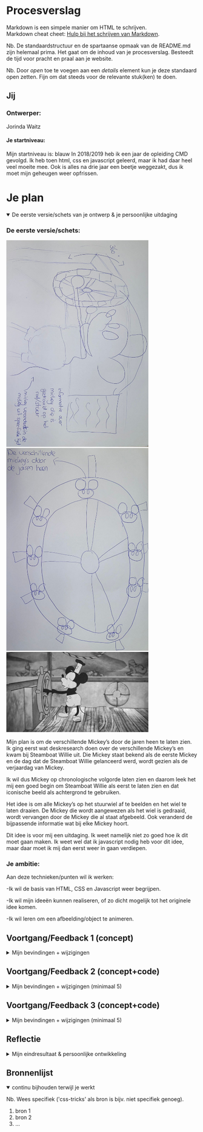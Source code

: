 # Procesverslag
Markdown is een simpele manier om HTML te schrijven.  
Markdown cheat cheet: [Hulp bij het schrijven van Markdown](https://github.com/adam-p/markdown-here/wiki/Markdown-Cheatsheet).

Nb. De standaardstructuur en de spartaanse opmaak van de README.md zijn helemaal prima. Het gaat om de inhoud van je procesverslag. Besteedt de tijd voor pracht en praal aan je website.

Nb. Door *open* toe te voegen aan een *details* element kun je deze standaard open zetten. Fijn om dat steeds voor de relevante stuk(ken) te doen.





## Jij

### Ontwerper:
Jorinda Waitz

#### Je startniveau:
Mijn startniveau is: blauw
In 2018/2019 heb ik een jaar de opleiding CMD gevolgd. Ik heb toen html, css en javascript geleerd, maar ik had daar heel veel moeite mee. Ook is alles na drie jaar een beetje weggezakt, dus ik moet mijn geheugen weer opfrissen. 


# Je plan

<details open>
  <summary>De eerste versie/schets van je ontwerp & je persoonlijke uitdaging</summary>

  ### De eerste versie/schets:
  <img src="readme-images/SchetsMickey.1.jpeg" width="375px" alt="eerste versie/schets">
  <img src="readme-images/SchetsStuurMickey.1.jpeg" width="375px" alt="eerste versie/schets">
  <img src="readme-images/SteamboatWillie.jpg" width="375px" alt="eerste versie/schets">
  
Mijn plan is om de verschillende Mickey’s door de jaren heen te laten zien. Ik ging eerst wat deskresearch doen over de verschillende Mickey’s en kwam bij Steamboat Willie uit. Die Mickey staat bekend als de eerste Mickey en de dag dat de Steamboat Willie gelanceerd werd, wordt gezien als de verjaardag van Mickey.
  
Ik wil dus Mickey op chronologische volgorde laten zien en daarom leek het mij een goed begin om Steamboat Willie als eerst te laten zien en dat iconische beeld als achtergrond te gebruiken.
  
Het idee is om alle Mickey’s op het stuurwiel af te beelden en het wiel te laten draaien. De Mickey die wordt aangewezen als het wiel is gedraaid, wordt vervangen door de Mickey die al staat afgebeeld. Ook veranderd de bijpassende informatie wat bij elke Mickey hoort. 

Dit idee is voor mij een uitdaging. Ik weet namelijk niet zo goed hoe ik dit moet gaan maken. Ik weet wel dat ik javascript nodig heb voor dit idee, maar daar moet ik mij dan eerst weer in gaan verdiepen.


  ### Je ambitie: 
  Aan deze technieken/punten wil ik werken:
  
 -Ik wil de basis van HTML, CSS en Javascript weer begrijpen.
  
-Ik wil mijn ideeën kunnen realiseren, of zo dicht mogelijk tot het originele idee komen.
  
-Ik wil leren om een afbeelding/object te animeren.

 
</details>




## Voortgang/Feedback 1 (concept)

<details>
  <summary>Mijn bevindingen + wijzigingen </summary>

   <img src="readme-images/SchetsMickey.1.jpeg" width="375px" alt="eerste versie/schets">
  
  ### Bevinding 1: 
  Het stuurwiel zie je nu via een zijaanzicht. Daardoor zie je de Mickey’s niet goed.
  
  #### oplossing: 
  Ik wil dit gaan oplossen door het stuurwiel van voor te laten afbeelden.


  ### Bevinding 2:
In plaats van gelijk alle Mickey’s te laten zien op het stuurwiel, kan ik ook de jaartallen laten zien. Hierdoor heb je meer progressive disclosure. 
  
  #### oplossing:
Ik wil deze feedback gaan toepassen in mijn nieuwe ontwerp. 


  ### Bevinding 3:
Voor meer interactie kan ik de staart van Mickey laten bewegen.
  
    #### oplossing:
Ik ga gebruik maken van afbeeldingen van Mickey, de staart kan ik dus niet los bewegen. Ik wil in plaats van de staart de hele afbeelding laten bewegen.
  
  ### Bevinding 4:
De informatie tekst kan op een leukere manier worden weergegeven.
  
    #### oplossing:
Ik heb Steamboat Willie gekeken om inspiratie op te doen. Ik zag daar een schatkist, wat mij op een idee bracht. Ik wil een schatkist open laten gaan en daar de informatie uit laten komen.

</details>




## Voortgang/Feedback 2 (concept+code)

<details>
  <summary>Mijn bevindingen + wijzigingen (minimaal 5)</summary>
  
  ### Bevinding 1:
  Omschrijving van wat er nog niet orde was (tekst en afbeeding(en)).

  #### oplossing:
  Beschrijving hoe je het hebt hebt opgelost of als het niet gelukt is hoe je het zou oplossen (tekst en afbeeding(en)).



  ### Bevinding 2:
  Omschrijving van wat er nog niet orde was (tekst en afbeeding(en)).

  #### oplossing:
  Beschrijving hoe je het hebt hebt opgelost of als het niet gelukt is hoe je het zou oplossen (tekst en afbeeding(en)).



  ### Bevinding 3:
  ...

</details>



## Voortgang/Feedback 3 (concept+code)

<details>
  <summary>Mijn bevindingen + wijzigingen (minimaal 5)</summary>
  
  ### Bevinding 1:
  Omschrijving van wat er nog niet orde was (tekst en afbeeding(en)).

  #### oplossing:
  Beschrijving hoe je het hebt hebt opgelost of als het niet gelukt is hoe je het zou oplossen (tekst en afbeeding(en)).



  ### Bevinding 2:
  Omschrijving van wat er nog niet orde was (tekst en afbeeding(en)).

  #### oplossing:
  Beschrijving hoe je het hebt hebt opgelost of als het niet gelukt is hoe je het zou oplossen (tekst en afbeeding(en)).



  ### Bevinding 3:
  ...

</details>




## Reflectie

<details>
  <summary>Mijn eindresultaat & persoonlijke ontwikkeling</summary>

  ### Je uitkomst - karakteristiek screenshot(s):
  <img src="readme-images/dummy-plaatje.jpg" width="375px" alt="final ontwerp">


  ### Dit ging goed/Heb ik geleerd: 
  Korte omschrijving met plaatje(s)

  <img src="readme-images/dummy-plaatje.jpg" width="375px" alt="top">


  ### Dit was lastig/Is niet gelukt:
  Korte omschrijving met plaatje(s)

  <img src="readme-images/dummy-plaatje.jpg" width="375px" alt="bummer">
</details>





## Bronnenlijst

<details open>
<summary>continu bijhouden terwijl je werkt</summary>

Nb. Wees specifiek ('css-tricks' als bron is bijv. niet specifiek genoeg).

1. bron 1
2. bron 2
3. ...

</details>

